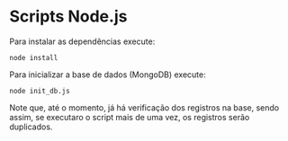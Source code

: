 # Scripts Node.js

Para instalar as dependências execute:

    node install

Para inicializar a base de dados (MongoDB) execute:

    node init_db.js
    
Note que, até o momento, já há verificação dos registros na base, 
sendo assim, se executaro o script mais de uma vez, os registros 
serão duplicados.
